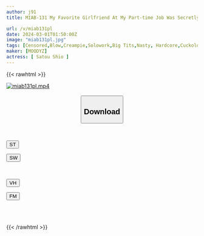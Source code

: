 ```yaml
---
author: j91
title: MIAB-131 My Favorite Girlfriend At My Part-time Job Was Secretly Seduced By The Giant Old Store Manager And Was Being Seduced By An Insemination Press... Shio Sato

url: /v/miab131pl
date: 2024-03-01T01:50:00Z
image: "miab131pl.jpg"
tags: [Censored,Blow,Creampie,Solowork,Big Tits,Nasty, Hardcore,Cuckold	 ]
maker: [MOODYZ]
actress: [ Satou Shio ]
---
```



{{< rawhtml >}}

<div class="video" data-videoid="gYD1PX04l8Hxwv">
    <a href="javascript:;">
        <img src="/v/miab131pl/miab131pl.jpg" width="WIDTH" height="HEIGHT" alt="miab131pl.mp4" loading="lazy">
    </a>
</div>

<script type="text/javascript" src="https://j91.asia/asset/on-demand-st.js"></script>

<br>
  <link rel="stylesheet" href="https://j91.asia/asset/bs5.css">
  
  <center>
  <button class="btn btn-primary" type="button" data-bs-toggle="collapse" data-bs-target=".multi-collapse" aria-expanded="false" aria-controls="multiCollapseExample1 multiCollapseExample2"><h2>Download</h2></button></center>
</p>
<div class="row">
  <div class="col">
    <div class="collapse multi-collapse" id="multiCollapseExample1">
      <div class="card card-body">
	      	      <br>
<div class="buttons">  
<p><a href="https://streamtape.to/v/gYD1PX04l8Hxwv" target="_blank"><button class="btn-hover color-3"><i class="fa fa-download"></i> ST</button></a></p>
<p><a href="https://cdnwish.com/on8tujnnn64k" target="_blank"><button class="btn-hover color-2"><i class="fa fa-download"></i> SW</button></a></p></div>
    </div>
  </div>
</div>
  <div class="col">
    <div class="collapse multi-collapse" id="multiCollapseExample2">
      <div class="card card-body">
	      <br>
<div class="buttons">
<p><a href="https://vidhidepro.com/f/g14vqwhk74by"><button class="btn-hover color-9"><i class="fa fa-download"></i> VH</button></a></p>
<p><a href="https://filemoon.sx/d/xkwbagd49a2n"><button class="btn-hover color-8"><i class="fa fa-download"></i> FM</button></a></p></div>
<br><br>
      </div>
    </div>
  </div>
</div>

{{< /rawhtml >}}